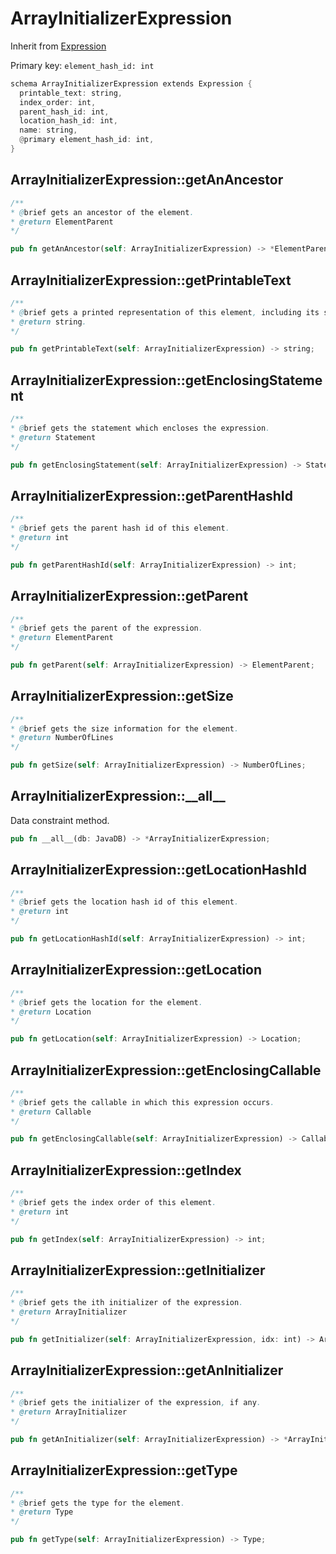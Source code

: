 # ArrayInitializerExpression

Inherit from [Expression](./Expression.md)

Primary key: `element_hash_id: int`

```rust
schema ArrayInitializerExpression extends Expression {
  printable_text: string,
  index_order: int,
  parent_hash_id: int,
  location_hash_id: int,
  name: string,
  @primary element_hash_id: int,
}
```
## ArrayInitializerExpression::getAnAncestor

```java
/**
* @brief gets an ancestor of the element.
* @return ElementParent 
*/
```
```rust
pub fn getAnAncestor(self: ArrayInitializerExpression) -> *ElementParent;
```
## ArrayInitializerExpression::getPrintableText

```java
/**
* @brief gets a printed representation of this element, including its structure where applicable.
* @return string.
*/
```
```rust
pub fn getPrintableText(self: ArrayInitializerExpression) -> string;
```
## ArrayInitializerExpression::getEnclosingStatement

```java
/**
* @brief gets the statement which encloses the expression.
* @return Statement 
*/
```
```rust
pub fn getEnclosingStatement(self: ArrayInitializerExpression) -> Statement;
```
## ArrayInitializerExpression::getParentHashId

```java
/**
* @brief gets the parent hash id of this element.
* @return int
*/
```
```rust
pub fn getParentHashId(self: ArrayInitializerExpression) -> int;
```
## ArrayInitializerExpression::getParent

```java
/**
* @brief gets the parent of the expression.
* @return ElementParent 
*/
```
```rust
pub fn getParent(self: ArrayInitializerExpression) -> ElementParent;
```
## ArrayInitializerExpression::getSize

```java
/**
* @brief gets the size information for the element.
* @return NumberOfLines
*/
```
```rust
pub fn getSize(self: ArrayInitializerExpression) -> NumberOfLines;
```
## ArrayInitializerExpression::\_\_all\_\_

Data constraint method.

```rust
pub fn __all__(db: JavaDB) -> *ArrayInitializerExpression;
```
## ArrayInitializerExpression::getLocationHashId

```java
/**
* @brief gets the location hash id of this element.
* @return int
*/
```
```rust
pub fn getLocationHashId(self: ArrayInitializerExpression) -> int;
```
## ArrayInitializerExpression::getLocation

```java
/**
* @brief gets the location for the element.
* @return Location
*/
```
```rust
pub fn getLocation(self: ArrayInitializerExpression) -> Location;
```
## ArrayInitializerExpression::getEnclosingCallable

```java
/**
* @brief gets the callable in which this expression occurs.
* @return Callable 
*/
```
```rust
pub fn getEnclosingCallable(self: ArrayInitializerExpression) -> Callable;
```
## ArrayInitializerExpression::getIndex

```java
/**
* @brief gets the index order of this element.
* @return int
*/
```
```rust
pub fn getIndex(self: ArrayInitializerExpression) -> int;
```
## ArrayInitializerExpression::getInitializer

```java
/**
* @brief gets the ith initializer of the expression.
* @return ArrayInitializer 
*/
```
```rust
pub fn getInitializer(self: ArrayInitializerExpression, idx: int) -> ArrayInitializer;
```
## ArrayInitializerExpression::getAnInitializer

```java
/**
* @brief gets the initializer of the expression, if any.
* @return ArrayInitializer 
*/
```
```rust
pub fn getAnInitializer(self: ArrayInitializerExpression) -> *ArrayInitializer;
```
## ArrayInitializerExpression::getType

```java
/**
* @brief gets the type for the element.
* @return Type
*/
```
```rust
pub fn getType(self: ArrayInitializerExpression) -> Type;
```
